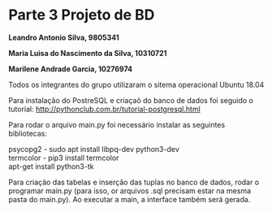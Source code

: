 # Parte 3 Projeto de BD 

**Leandro Antonio Silva, 9805341**

**Maria Luisa do Nascimento da Silva, 10310721**

**Marilene Andrade Garcia, 10276974**

Todos os integrantes do grupo utilizaram o sitema operacional Ubuntu 18.04

Para instalação do PostreSQL e criaçaõ do banco de dados foi seguido o tutorial:
http://pythonclub.com.br/tutorial-postgresql.html

Para rodar o arquivo main.py foi necessário instalar as seguintes bibliotecas:

psycopg2 - sudo apt install libpq-dev python3-dev  
termcolor - pip3 install termcolor  
apt-get install python3-tk  

Para criação das tabelas e inserção das tuplas no banco de dados, rodar o programar main.py (para isso, or arquivos .sql precisam estar na mesma pasta do main.py).
Ao executar a main, a interface também será gerada.
